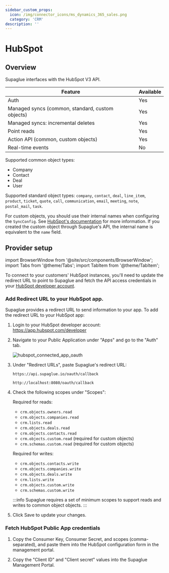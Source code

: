 ```yaml
---
sidebar_custom_props:
  icon: /img/connector_icons/ms_dynamics_365_sales.png
  category: 'CRM'
description: ''
---
```


# HubSpot

## Overview

Supaglue interfaces with the HubSpot V3 API.

| Feature                                          | Available |
| ------------------------------------------------ | --------- |
| Auth                                             | Yes       |
| Managed syncs (common, standard, custom objects) | Yes       |
| Managed syncs: incremental deletes               | Yes       |
| Point reads                                      | Yes       |
| Action API (common, custom objects)              | Yes       |
| Real-time events                                 | No        |

Supported common object types:

- Company
- Contact
- Deal
- User

Supported standard object types: `company`, `contact`, `deal`, `line_item`, `product`, `ticket`, `quote`, `call`, `communication`, `email`, `meeting`, `note`, `postal_mail`, `task`.

For custom objects, you should use their internal names when configuring the `SyncConfig`. See [HubSpot's documentation](https://knowledge.hubspot.com/crm-setup/create-custom-objects) for more information. If you created the custom object through Supaglue's API, the internal name is equivalent to the `name` field.

## Provider setup

import BrowserWindow from '@site/src/components/BrowserWindow';
import Tabs from '@theme/Tabs';
import TabItem from '@theme/TabItem';

To connect to your customers' HubSpot instances, you'll need to update the redirect URL to point to Supaglue and fetch the API access credentials in your [HubSpot developer account](https://developers.hubspot.com).

### Add Redirect URL to your HubSpot app.

Supaglue provides a redirect URL to send information to your app. To add the redirect URL to your HubSpot app:

1. Login to your HubSpot developer account: https://app.hubspot.com/developer
1. Navigate to your Public Application under "Apps" and go to the "Auth" tab.

    <BrowserWindow url="app.hubspot.com/developer/12345678/application/123456">

    ![hubspot_connected_app_oauth](/img/hubspot_connected_app_oauth.png 'hubspot connected app oauth')

    </BrowserWindow>

1. Under "Redirect URLs", paste Supaglue's redirect URL:

    <Tabs>
    <TabItem value="supaglue-cloud" label="Supaglue Cloud" default>

    ```
    https://api.supaglue.io/oauth/callback
    ```

    </TabItem>
    <TabItem value="localhost" label="Localhost">

    ```
    http://localhost:8080/oauth/callback
    ```
    </TabItem>
    </Tabs>

1. Check the following scopes under "Scopes":

    Required for reads:

    - `crm.objects.owners.read`
    - `crm.objects.companies.read`
    - `crm.lists.read`
    - `crm.objects.deals.read`
    - `crm.objects.contacts.read`
    - `crm.objects.custom.read` (required for custom objects)
    - `crm.schemas.custom.read` (required for custom objects)

    Required for writes:

    - `crm.objects.contacts.write`
    - `crm.objects.companies.write`
    - `crm.objects.deals.write`
    - `crm.lists.write`
    - `crm.objects.custom.write`
    - `crm.schemas.custom.write`

    :::info
    Supaglue requires a set of minimum scopes to support reads and writes to common object objects.
    :::

1. Click Save to update your changes.

### Fetch HubSpot Public App credentials

1. Copy the Consumer Key, Consumer Secret, and scopes (comma-separated), and paste them into the HubSpot configuration form in the management portal.

1. Copy the "Client ID" and "Client secret" values into the Supaglue Management Portal.
